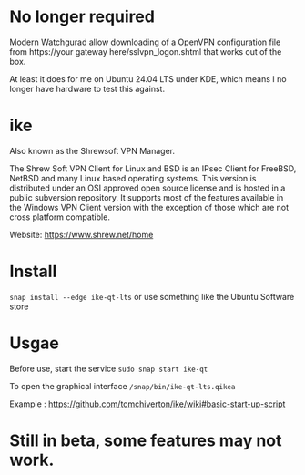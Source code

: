 # No longer required

Modern Watchgurad allow downloading of a OpenVPN configuration file from  https://your gateway here/sslvpn_logon.shtml that works out of the box.

At least it does for me on Ubuntu 24.04 LTS under KDE, which means I no longer have hardware to test this against.

# ike

Also known as the Shrewsoft VPN Manager.

The Shrew Soft VPN Client for Linux and BSD is an IPsec Client for FreeBSD, NetBSD and many Linux based operating systems. This version is distributed under an OSI approved open source license and is hosted in a public subversion repository. It supports most of the features available in the Windows VPN Client version with the exception of those which are not cross platform compatible.

Website: https://www.shrew.net/home

# Install

`snap install --edge ike-qt-lts` or use something like the Ubuntu Software store

# Usgae

Before use, start the service
`sudo snap start ike-qt`

To open the graphical interface 
`/snap/bin/ike-qt-lts.qikea`

Example : https://github.com/tomchiverton/ike/wiki#basic-start-up-script

# Still in beta, some features may not work.
